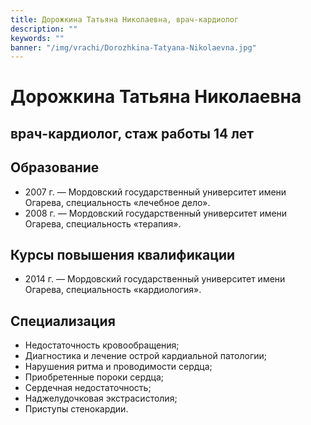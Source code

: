 ```yaml
---
title: Дорожкина Татьяна Николаевна, врач-кардиолог
description: ""
keywords: ""
banner: "/img/vrachi/Dorozhkina-Tatyana-Nikolaevna.jpg"
---
```


# Дорожкина Татьяна Николаевна
## врач-кардиолог, стаж работы 14 лет

## Образование

* 2007 г. — Мордовский государственный университет имени Огарева, специальность «лечебное дело».
* 2008 г. — Мордовский государственный университет имени Огарева, специальность «терапия».


## Курсы повышения квалификации

* 2014 г. — Мордовский государственный университет имени Огарева, специальность «кардиология».


## Специализация

* Недостаточность кровообращения;
* Диагностика и лечение острой кардиальной патологии;
* Нарушения ритма и проводимости сердца;
* Приобретенные пороки сердца;
* Сердечная недостаточность;
* Наджелудочковая экстрасистолия;
* Приступы стенокардии.